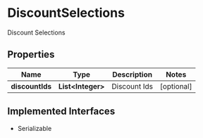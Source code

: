 

# DiscountSelections

Discount Selections

## Properties

| Name | Type | Description | Notes |
|------------ | ------------- | ------------- | -------------|
|**discountIds** | **List&lt;Integer&gt;** | Discount Ids |  [optional] |


## Implemented Interfaces

* Serializable



